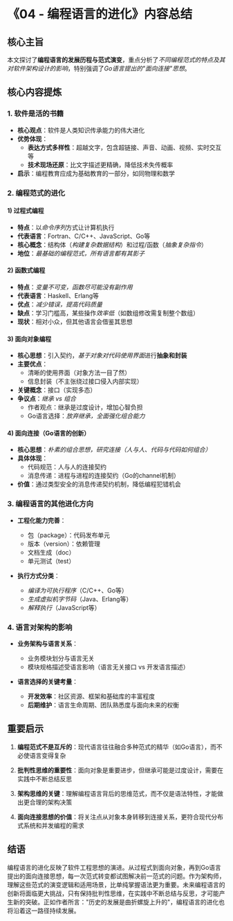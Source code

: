# 《04 - 编程语言的进化》内容总结

## 核心主旨
本文探讨了**编程语言的发展历程与范式演变**，重点分析了*不同编程范式的特点及其对软件架构设计的影响*，特别强调了*Go语言提出的"面向连接"思想*。

## 核心内容提炼

### 1. 软件是活的书籍
* **核心观点**：软件是人类知识传承能力的伟大进化
* **优势体现**：
  - **表达方式多样性**：超越文字，包含超链接、声音、动画、视频、实时交互等
  - **技术现场还原**：比文字描述更精确，降低技术失传概率
* **启示**：编程教育应成为基础教育的一部分，如同物理和数学

### 2. 编程范式的进化

#### 1) 过程式编程
* **特点**：以*命令序列*方式让计算机执行
* **代表语言**：Fortran、C/C++、JavaScript、Go等
* **核心概念**：结构体（*构建复杂数据结构*）和过程/函数（*抽象复杂指令*）
* **地位**：*最基础的编程范式，所有语言都有其影子*

#### 2) 函数式编程
* **特点**：*变量不可变，函数尽可能没有副作用*
* **代表语言**：Haskell、Erlang等
* **优点**：*减少错误，提高代码质量*
* **缺点**：学习门槛高，某些操作*效率低*（如数组修改需复制整个数组）
* **现状**：相对小众，但其他语言会借鉴其思想

#### 3) 面向对象编程
* **核心思想**：引入契约，*基于对象对代码使用界面*进行**抽象和封装**
* **主要优点**：
  - 清晰的使用界面（对象方法一目了然）
  - 信息封装（不主张绕过接口侵入内部实现）
* **关键概念**：接口（实现多态）
* **争议点**：*继承 vs 组合*
  - 作者观点：继承是过度设计，增加心智负担
  - Go语言选择：*放弃继承，全面强化组合能力*

#### 4) 面向连接（Go语言的创新）
* **核心思想**：*朴素的组合思想，研究连接（人与人、代码与代码如何组合）*
* **具体体现**：
  - 代码规范：人与人的连接契约
  - 消息传递：进程与进程的连接契约（Go的channel机制）
* **价值**：通过类型安全的消息传递契约机制，降低编程犯错机会

### 3. 编程语言的其他进化方向

* **工程化能力完善**：
  - 包（package）：代码发布单元
  - 版本（version）：依赖管理
  - 文档生成（doc）
  - 单元测试（test）

* **执行方式分类**：
  - *编译为可执行程序*（C/C++、Go等）
  - *生成虚拟机字节码*（Java、Erlang等）
  - *解释执行*（JavaScript等）

### 4. 语言对架构的影响

* **业务架构与语言关系**：
  - 业务模块划分与语言无关
  - 模块规格描述受语言影响（语言无关接口 vs 开发语言描述）

* **语言选择的关键考量**：
  - **开发效率**：社区资源、框架和基础库的丰富程度
  - **后期维护**：语言生命周期、团队熟悉度与面向未来的权衡

## 重要启示

1. **编程范式不是互斥的**：现代语言往往融合多种范式的精华（如Go语言），而不必使语言变得复杂

2. **批判性思维的重要性**：面向对象是重要进步，但继承可能是过度设计，需要在实践中不断总结反思

3. **架构思维的关键**：理解编程语言背后的思维范式，而不仅是语法特性，才能做出更合理的架构决策

4. **面向连接思想的价值**：将关注点从对象本身转移到连接关系，更符合现代分布式系统和并发编程的需求

## 结语

编程语言的进化反映了软件工程思想的演进。从过程式到面向对象，再到Go语言提出的面向连接思想，每一次范式转变都试图解决前一范式的问题。作为架构师，理解这些范式的演变逻辑和适用场景，比单纯掌握语法更为重要。未来编程语言的创新将面临更大挑战，只有保持批判性思维，在实践中不断总结与反思，才可能产生新的突破。正如作者所言："历史的发展是曲折螺旋上升的"，编程语言的进化也将沿着这一路径持续发展。